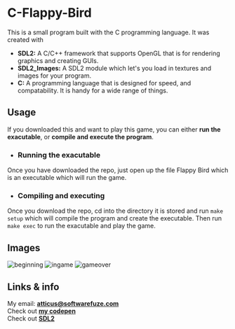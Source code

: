 # C-Flappy-Bird

This is a small program built with the C programming language.
It was created with
* **SDL2:** A C/C++ framework that supports OpenGL that is for rendering graphics and creating GUIs.
* **SDL2_Images:** A SDL2 module which let's you load in textures and images for your program.
* **C:** A programming language that is designed for speed, and compatability. It is handy for a wide range of things.

## Usage

If you downloaded this and want to play this game, you can either **run the exacutable**, or **compile and execute the program**.

* ### Running the exacutable
Once you have downloaded the repo, just open up the file Flappy Bird which is an executable which will run the game.
* ### Compiling and executing
Once you download the repo, cd into the directory it is stored and run `make setup` which will compile the program and create the executable. Then run `make exec` to run the exacutable and play the game.

## Images
![beginning](https://user-images.githubusercontent.com/75766911/113493399-d2a40500-9493-11eb-9d6a-33e87769d6c2.png)
![ingame](https://user-images.githubusercontent.com/75766911/113493404-d768b900-9493-11eb-89f9-95f0b1525463.png)
![gameover](https://user-images.githubusercontent.com/75766911/113493408-da63a980-9493-11eb-838c-20e8f9fac010.png)

## Links & info

My email: [**atticus@softwarefuze.com**](mailto:atticus@softwarefuze.com)<br/>Check out [**my codepen**](https://codepen.io/teake_smal/)<br/>Check out [**SDL2**](http://libsdl.org/)
